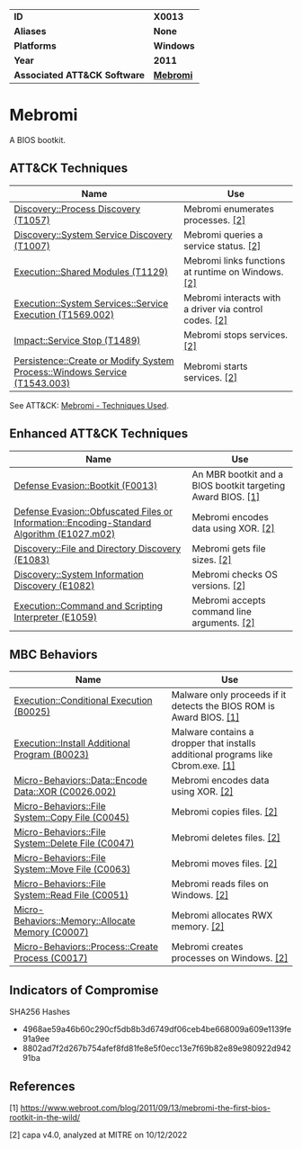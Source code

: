 <table>
<tr>
<td><b>ID</b></td>
<td><b>X0013</b></td>
</tr>
<tr>
<td><b>Aliases</b></td>
<td><b>None</b></td>
</tr>
<tr>
<td><b>Platforms</b></td>
<td><b>Windows</b></td>
</tr>
<tr>
<td><b>Year</b></td>
<td><b>2011</b></td>
</tr>
<tr>
<td><b>Associated ATT&CK Software</b></td>
<td><b><a href="https://attack.mitre.org/software/S0001/">Mebromi</a></b></td>
</tr>
</table>


# Mebromi

A BIOS bootkit.


## ATT&CK Techniques
|Name|Use|
|---|---|
|[Discovery::Process Discovery (T1057)](https://attack.mitre.org/techniques/T1057)|Mebromi enumerates processes. [[2]](#2)|
|[Discovery::System Service Discovery (T1007)](https://attack.mitre.org/techniques/T1007)|Mebromi queries a service status. [[2]](#2)|
|[Execution::Shared Modules (T1129)](https://attack.mitre.org/techniques/T1129)|Mebromi links functions at runtime on Windows. [[2]](#2)|
|[Execution::System Services::Service Execution (T1569.002)](https://attack.mitre.org/techniques/T1569/002)|Mebromi interacts with a driver via control codes. [[2]](#2)|
|[Impact::Service Stop (T1489)](https://attack.mitre.org/techniques/T1489)|Mebromi stops services. [[2]](#2)|
|[Persistence::Create or Modify System Process::Windows Service (T1543.003)](https://attack.mitre.org/techniques/T1543/003)|Mebromi starts services. [[2]](#2)|

See ATT&CK: [Mebromi - Techniques Used](https://attack.mitre.org/software/S0001/).

## Enhanced ATT&CK Techniques

|Name|Use|
|---|---|
|[Defense Evasion::Bootkit (F0013)](../defense-evasion/bootkit.md)|An MBR bootkit and a BIOS bootkit targeting Award BIOS. [[1]](#1)|
|[Defense Evasion::Obfuscated Files or Information::Encoding-Standard Algorithm (E1027.m02)](../defense-evasion/obfuscated-files-or-information.md)|Mebromi encodes data using XOR. [[2]](#2)|
|[Discovery::File and Directory Discovery (E1083)](../discovery/file-and-directory-discovery.md)|Mebromi gets file sizes. [[2]](#2)|
|[Discovery::System Information Discovery (E1082)](../discovery/system-information-discovery.md)|Mebromi checks OS versions. [[2]](#2)|
|[Execution::Command and Scripting Interpreter (E1059)](../execution/command-and-scripting-interpreter.md)|Mebromi accepts command line arguments. [[2]](#2)|

## MBC Behaviors

|Name|Use|
|---|---|
|[Execution::Conditional Execution (B0025)](../execution/conditional-execution.md)|Malware only proceeds if it detects the BIOS ROM is Award BIOS. [[1]](#1)|
|[Execution::Install Additional Program (B0023)](../execution/install-additional-program.md)|Malware contains a dropper that installs additional programs like Cbrom.exe. [[1]](#1)|
|[Micro-Behaviors::Data::Encode Data::XOR (C0026.002)](../micro-behaviors/data/encode-data.md)|Mebromi encodes data using XOR. [[2]](#2)|
|[Micro-Behaviors::File System::Copy File (C0045)](../micro-behaviors/file-system/copy-file.md)|Mebromi copies files. [[2]](#2)|
|[Micro-Behaviors::File System::Delete File (C0047)](../micro-behaviors/file-system/delete-file.md)|Mebromi deletes files. [[2]](#2)|
|[Micro-Behaviors::File System::Move File (C0063)](../micro-behaviors/file-system/move-file.md)|Mebromi moves files. [[2]](#2)|
|[Micro-Behaviors::File System::Read File (C0051)](../micro-behaviors/file-system/read-file.md)|Mebromi reads files on Windows. [[2]](#2)|
|[Micro-Behaviors::Memory::Allocate Memory (C0007)](../micro-behaviors/memory/allocate-memory.md)|Mebromi allocates RWX memory. [[2]](#2)|
|[Micro-Behaviors::Process::Create Process (C0017)](../micro-behaviors/process/create-process.md)|Mebromi creates processes on Windows. [[2]](#2)|

## Indicators of Compromise

SHA256 Hashes
- 4968ae59a46b60c290cf5db8b3d6749df06ceb4be668009a609e1139fe91a9ee
- 8802ad7f2d267b754afef8fd81fe8e5f0ecc13e7f69b82e89e980922d94291ba

## References

<a name="1">[1]</a> https://www.webroot.com/blog/2011/09/13/mebromi-the-first-bios-rootkit-in-the-wild/

<a name="2">[2]</a> capa v4.0, analyzed at MITRE on 10/12/2022

